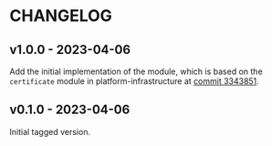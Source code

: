 # CHANGELOG

## v1.0.0 - 2023-04-06

Add the initial implementation of the module, which is based on the `certificate` module in platform-infrastructure at [commit 3343851](https://github.com/wellcomecollection/platform-infrastructure/tree/3343851cf3b58164843149e33ecb4bbb996f894b/cloudfront/modules/certificate).

## v0.1.0 - 2023-04-06

Initial tagged version.
